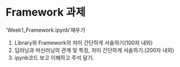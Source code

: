 # Framework 과제

'Week1_Framework.ipynb'채우기
1. Library와 Framework의 차이 간단하게 서술하기(100자 내외)
2. 딥러닝과 머신러닝의 관계 및 특징, 차이 간단하게 서술하기.(200자 내외)
3. ipynb코드 보고 이해하고 주석 달기.
